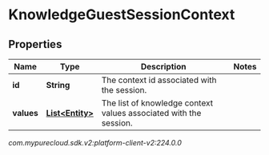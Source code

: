 # KnowledgeGuestSessionContext


## Properties

| Name | Type | Description | Notes |
| ------------ | ------------- | ------------- | ------------- |
| **id** | **String** | The context id associated with the session. |  |
| **values** | [**List&lt;Entity&gt;**](Entity) | The list of knowledge context values associated with the session. |  |




_com.mypurecloud.sdk.v2:platform-client-v2:224.0.0_
